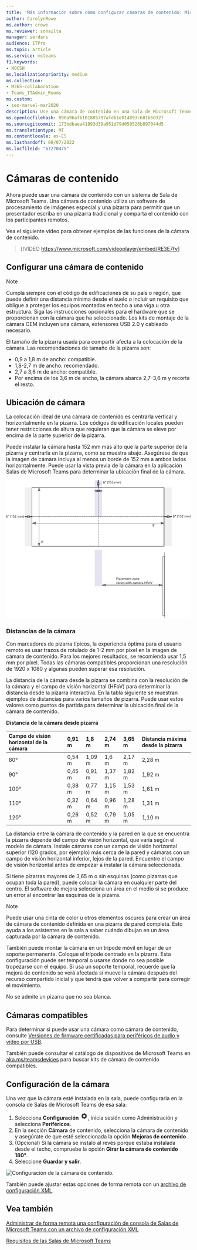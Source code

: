 ```yaml
---
title: 'Más información sobre cómo configurar cámaras de contenido: Microsoft Teams'
author: CarolynRowe
ms.author: crowe
ms.reviewer: sohailta
manager: serdars
audience: ITPro
ms.topic: article
ms.service: msteams
f1.keywords:
- NOCSH
ms.localizationpriority: medium
ms.collection:
- M365-collaboration
- Teams_ITAdmin_Rooms
ms.custom:
- seo-marvel-mar2020
description: Use una cámara de contenido en una Sala de Microsoft Teams, que utiliza software de procesamiento de imágenes para que los presentadores puedan dibujar en una pizarra tradicional.
ms.openlocfilehash: 090a9bafb101805797afd61e014893c681b6032f
ms.sourcegitcommit: 173bdbaea41893d39a951d79d050526b897044d5
ms.translationtype: MT
ms.contentlocale: es-ES
ms.lasthandoff: 08/07/2022
ms.locfileid: "67270475"
---
```

# <a name="content-cameras"></a>Cámaras de contenido

Ahora puede usar una cámara de contenido con un sistema de Sala de Microsoft Teams. Una cámara de contenido utiliza un software de procesamiento de imágenes especial y una pizarra para permitir que un presentador escriba en una pizarra tradicional y comparta el contenido con los participantes remotos.

Vea el siguiente vídeo para obtener ejemplos de las funciones de la cámara de contenido.

> [!VIDEO https://www.microsoft.com/videoplayer/embed/RE3E7fy]

## <a name="set-up-a-content-camera"></a>Configurar una cámara de contenido

> [!NOTE]
> Cumpla siempre con el código de edificaciones de su país o región, que puede definir una distancia mínima desde el suelo o incluir un requisito que obligue a proteger los equipos montados en techo a una viga u otra estructura. Siga las instrucciones opcionales para el hardware que se proporcionan con la cámara que ha seleccionado. Los kits de montaje de la cámara OEM incluyen una cámara, extensores USB 2.0 y cableado necesario.

El tamaño de la pizarra usada para compartir afecta a la colocación de la cámara. Las recomendaciones de tamaño de la pizarra son:

- 0,9 a 1,8 m de ancho: compatible.
- 1,8-2,7 m de ancho: recomendado.
- 2,7 a 3,6 m de ancho: compatible.
- Por encima de los 3,6 m de ancho, la cámara abarca 2,7-3,6 m y recorta el resto.

## <a name="camera-location"></a>Ubicación de cámara

La colocación ideal de una cámara de contenido es centrarla vertical y horizontalmente en la pizarra. Los códigos de edificación locales pueden tener restricciones de altura que requieran que la cámara se eleve por encima de la parte superior de la pizarra.

Puede instalar la cámara hasta 152 mm más alto que la parte superior de la pizarra y centrarla en la pizarra, como se muestra abajo. Asegúrese de que la imagen de cámara incluya al menos un borde de 152 mm a ambos lados horizontalmente. Puede usar la vista previa de la cámara en la aplicación Salas de Microsoft Teams para determinar la ubicación final de la cámara.

![Diagrama de ubicación de la cámara de contenido.](../media/Magic-whiteboard.png)

### <a name="camera-distances"></a>Distancias de la cámara

Con marcadores de pizarra típicos, la experiencia óptima para el usuario remoto es usar trazos de rotulado de 1-2 mm por píxel en la imagen de cámara de contenido. Para los mejores resultados, se recomienda usar 1,5 mm por píxel. Todas las cámaras compatibles proporcionan una resolución de 1920 x 1080 y algunas pueden superar esa resolución.

La distancia de la cámara desde la pizarra se combina con la resolución de la cámara y el campo de visión horizontal (HFoV) para determinar la distancia desde la pizarra interactiva. En la tabla siguiente se muestran ejemplos de distancias para varios tamaños de pizarra. Puede usar estos valores como puntos de partida para determinar la ubicación final de la cámara de contenido.

**Distancia de la cámara desde pizarra**

| Campo de visión horizontal de la cámara |0,91 m     | 1,8 m    | 2,74 m        |3,65 m         | Distancia máxima desde la pizarra  |
|:---         |:---               |:---                |:---                 |:---             | :--- |
| 80°         | 0,54 m | 1,09 m  | 1,6 m    |2,17 m |2,28 m |
| 90°         | 0,45 m | 0,91 m   | 1,37 m    |1,82 m    |1,92 m |
| 100°        | 0,38 m| 0,77 m   | 1,15 m   |1,53 m   |1,61 m |
| 110°        | 0,32 m| 0,64 m   | 0,96 m   |1,28 m    |1,31 m |
| 120°        | 0,26 m| 0,52 m   | 0,79 m   |1,05 m   |1,10 m |
             

La distancia entre la cámara de contenido y la pared en la que se encuentra la pizarra depende del campo de visión horizontal, que varía según el modelo de cámara. Instale cámaras con un campo de visión horizontal superior (120 grados, por ejemplo) más cerca de la pared y cámaras con un campo de visión horizontal inferior, lejos de la pared. Encuentre el campo de visión horizontal antes de empezar a instalar la cámara seleccionada.

Si tiene pizarras mayores de 3,65 m o sin esquinas (como pizarras que ocupan toda la pared), puede colocar la cámara en cualquier parte del centro. El software de mejora selecciona un área en el medio si se produce un error al encontrar las esquinas de la pizarra.

> [!NOTE]
> Puede usar una cinta de color u otros elementos oscuros para crear un área de cámara de contenido definida en una pizarra de pared completa. Esto ayuda a los asistentes en la sala a saber cuándo dibujan en un área capturada por la cámara de contenido.
>
> También puede montar la cámara en un trípode móvil en lugar de un soporte permanente. Coloque el trípode centrado en la pizarra. Esta configuración puede ser temporal o usarse donde no sea posible tropezarse con el equipo. Si usa un soporte temporal, recuerde que la mejora de contenido se verá afectada si mueve la cámara después del recurso compartido inicial y que tendrá que volver a compartir para corregir el movimiento.
>
> No se admite un pizarra que no sea blanca.

## <a name="supported-cameras"></a>Cámaras compatibles

Para determinar si puede usar una cámara como cámara de contenido, consulte [Versiones de firmware certificadas para periféricos de audio y vídeo por USB](requirements.md#certified-firmware-versions-for-usb-audio-and-video-peripherals).

También puede consultar el catálogo de dispositivos de Microsoft Teams en [aka.ms/teamsdevices](https://aka.ms/teamsdevices) para buscar kits de cámara de contenido compatibles.

## <a name="camera-settings"></a>Configuración de la cámara

Una vez que la cámara esté instalada en la sala, puede configurarla en la consola de Salas de Microsoft Teams de esa sala:

1. Selecciona **Configuración** ![Icono configuración.](../media/70f1b43f-16d6-4172-9139-71d845c4ed5c.png), inicia sesión como Administración y selecciona **Periféricos**.
2. En la sección **Cámara** de contenido, selecciona la cámara de contenido y asegúrate de que esté seleccionada la opción **Mejoras de contenido** .
3. (Opcional) Si la cámara se instaló al revés porque estaba instalada desde el techo, compruebe la opción **Girar la cámara de contenido 180°**.
4. Seleccione **Guardar y salir**.

![Configuración de la cámara de contenido.](../media/content-camera1.png)

También puede ajustar estas opciones de forma remota con un [archivo de configuración XML](xml-config-file.md).

## <a name="see-also"></a>Vea también

[Administrar de forma remota una configuración de consola de Salas de Microsoft Teams con un archivo de configuración XML](xml-config-file.md)

[Requisitos de las Salas de Microsoft Teams](requirements.md)


